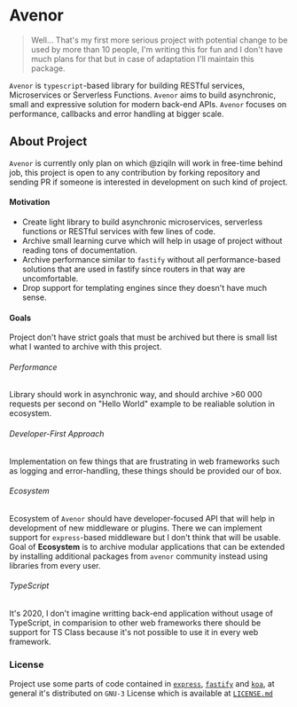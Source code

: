 # Avenor

> Well... That's my first more serious project with potential change to be used by more than 10 people, I'm writing this for fun and I don't have much plans for that but in case of adaptation I'll maintain this package.

`Avenor` is `typescript`-based library for building RESTful services, Microservices or Serverless Functions. `Avenor` aims to build asynchronic, small and expressive solution for modern back-end APIs. `Avenor` focuses on performance, callbacks and error handling at bigger scale.

## About Project

`Avenor` is currently only plan on which @ziqiln will work in free-time behind job, this project is open to any contribution by forking repository and sending PR if someone is interested in development on such kind of project.

#### Motivation

- Create light library to build asynchronic microservices, serverless functions or RESTful services with few lines of code.
- Archive small learning curve which will help in usage of project without reading tons of documentation.
- Archive performance similar to `fastify` without all performance-based solutions that are used in fastify since routers in that way are uncomfortable.
- Drop support for templating engines since they doesn't have much sense.

#### Goals

Project don't have strict goals that must be archived but there is small list what I wanted to archive with this project.

###### Performance

Library should work in asynchronic way, and should archive >60 000 requests per second on "Hello World" example to be realiable solution in ecosystem.

###### Developer-First Approach

Implementation on few things that are frustrating in web frameworks such as logging and error-handling, these things should be provided our of box.

###### Ecosystem

Ecosystem of `Avenor` should have developer-focused API that will help in development of new middleware or plugins. There we can implement support for `express`-based middleware but I don't think that will be usable. Goal of **Ecosystem** is to archive modular applications that can be extended by installing additional packages from `avenor` community instead using libraries from every user.

###### TypeScript

It's 2020, I don't imagine writting back-end application without usage of TypeScript, in comparision to other web frameworks there should be support for TS Class because it's not possible to use it in every web framework.

### License

Project use some parts of code contained in [`express`](https://expressjs.com/), [`fastify`](https://www.fastify.io/) and [`koa`](https://koajs.com/), at general it's distributed on `GNU-3` License which is available at [`LICENSE.md`](./LICENSE.md)

